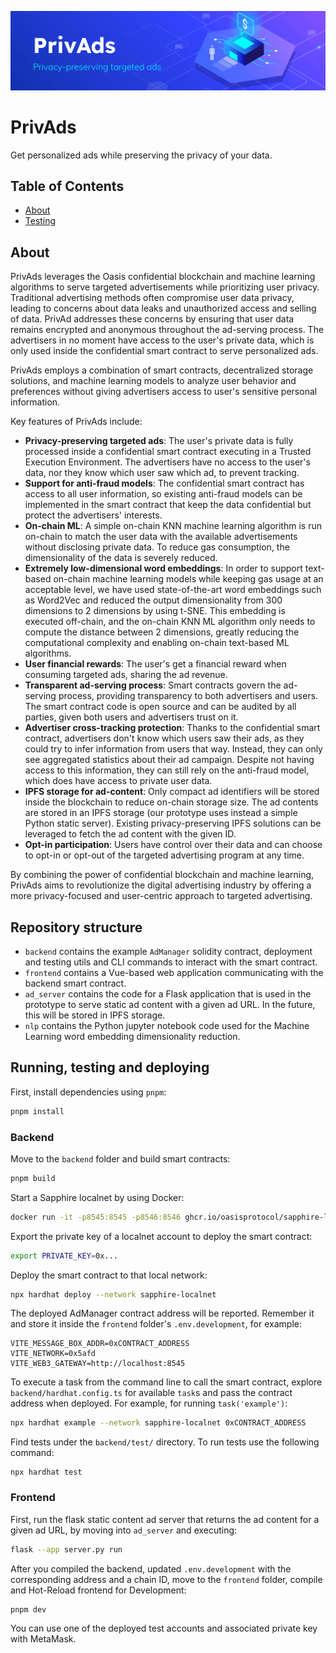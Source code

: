 ![Header](./Banner.png)

# PrivAds

Get personalized ads while preserving the privacy of your data.

## Table of Contents

- [About](#about)
- [Testing](#testing)

## About

PrivAds leverages the Oasis confidential blockchain and machine learning algorithms to serve targeted advertisements while prioritizing user privacy. Traditional advertising methods often compromise user data privacy, leading to concerns about data leaks and unauthorized access and selling of data. PrivAd addresses these concerns by ensuring that user data remains encrypted and anonymous throughout the ad-serving process. The advertisers in no moment have access to the user's private data, which is only used inside the confidential smart contract to serve personalized ads.

PrivAds employs a combination of smart contracts, decentralized storage solutions, and machine learning models to analyze user behavior and preferences without giving advertisers access to user's sensitive personal information.

Key features of PrivAds include:
- **Privacy-preserving targeted ads**: The user's private data is fully processed inside a confidential smart contract executing in a Trusted Execution Environment. The advertisers have no access to the user's data, nor they know which user saw which ad, to prevent tracking.
- **Support for anti-fraud models**: The confidential smart contract has access to all user information, so existing anti-fraud models can be implemented in the smart contract that keep the data confidential but protect the advertisers' interests.
- **On-chain ML**: A simple on-chain KNN machine learning algorithm is run on-chain to match the user data with the available advertisements without disclosing private data. To reduce gas consumption, the dimensionality of the data is severely reduced.
- **Extremely low-dimensional word embeddings**: In order to support text-based on-chain machine learning models while keeping gas usage at an acceptable level, we have used state-of-the-art word embeddings such as Word2Vec and reduced the output dimensionality from 300 dimensions to 2 dimensions by using t-SNE. This embedding is executed off-chain, and the on-chain KNN ML algorithm only needs to compute the distance between 2 dimensions, greatly reducing the computational complexity and enabling on-chain text-based ML algorithms.  
- **User financial rewards**: The user's get a financial reward when consuming targeted ads, sharing the ad revenue.
- **Transparent ad-serving process**: Smart contracts govern the ad-serving process, providing transparency to both advertisers and users. The smart contract code is open source and can be audited by all parties, given both users and advertisers trust on it.
- **Advertiser cross-tracking protection**: Thanks to the confidential smart contract, advertisers don't know which users saw their ads, as they could try to infer information from users that way. Instead, they can only see aggregated statistics about their ad campaign. Despite not having access to this information, they can still rely on the anti-fraud model, which does have access to private user data.
- **IPFS storage for ad-content**: Only compact ad identifiers will be stored inside the blockchain to reduce on-chain storage size. The ad contents are stored in an IPFS storage (our prototype uses instead a simple Python static server). Existing privacy-preserving IPFS solutions can be leveraged to fetch the ad content with the given ID. 
- **Opt-in participation**: Users have control over their data and can choose to opt-in or opt-out of the targeted advertising program at any time.

By combining the power of confidential blockchain and machine learning, PrivAds aims to revolutionize the digital advertising industry by offering a more privacy-focused and user-centric approach to targeted advertising.

## Repository structure

- `backend` contains the example `AdManager` solidity contract, deployment and
  testing utils and CLI commands to interact with the smart contract.
- `frontend` contains a Vue-based web application communicating with the
  backend smart contract.
- `ad_server` contains the code for a Flask application that is used in the prototype to serve static ad content with a given ad URL. In the future, this will be stored in IPFS storage.
- `nlp` contains the Python jupyter notebook code used for the Machine Learning word embedding dimensionality reduction.

## Running, testing and deploying

First, install dependencies using `pnpm`:

```sh
pnpm install
```

### Backend

Move to the `backend` folder and build smart contracts:

```sh
pnpm build
```

Start a Sapphire localnet by using Docker:

```sh
docker run -it -p8545:8545 -p8546:8546 ghcr.io/oasisprotocol/sapphire-localnet
```

Export the private key of a localnet account to deploy the smart contract:

```sh
export PRIVATE_KEY=0x...
```

Deploy the smart contract to that local network:
```sh
npx hardhat deploy --network sapphire-localnet
```

The deployed AdManager contract address will be reported. Remember it and store it
inside the `frontend` folder's `.env.development`, for example:

```
VITE_MESSAGE_BOX_ADDR=0xCONTRACT_ADDRESS
VITE_NETWORK=0x5afd
VITE_WEB3_GATEWAY=http://localhost:8545
```

To execute a task from the command line to call the smart contract, explore `backend/hardhat.config.ts` for available `task`s and pass the contract address when deployed. For example, for running `task('example')`:
```sh
npx hardhat example --network sapphire-localnet 0xCONTRACT_ADDRESS
```

Find tests under the `backend/test/` directory. To run tests use the following command:
```
npx hardhat test
```

### Frontend

First, run the flask static content ad server that returns the ad content for a given ad URL, by moving into `ad_server` and executing:

```sh
flask --app server.py run
```

After you compiled the backend, updated `.env.development` with the
corresponding address and a chain ID, move to the `frontend` folder, compile
and Hot-Reload frontend for Development:

```sh
pnpm dev
```

You can use one of the deployed test accounts and associated private key with
MetaMask.
